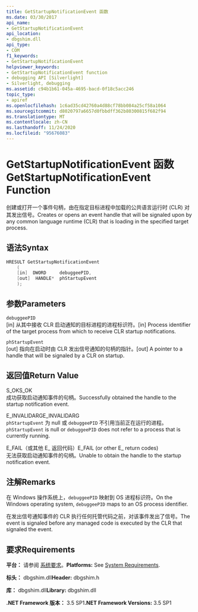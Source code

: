 ```yaml
---
title: GetStartupNotificationEvent 函数
ms.date: 03/30/2017
api_name:
- GetStartupNotificationEvent
api_location:
- dbgshim.dll
api_type:
- COM
f1_keywords:
- GetStartupNotificationEvent
helpviewer_keywords:
- GetStartupNotificationEvent function
- debugging API [Silverlight]
- Silverlight, debugging
ms.assetid: c94b1b61-045a-4695-bacd-0f18c5acc246
topic_type:
- apiref
ms.openlocfilehash: 1c6ad35cd42760a4d88cf78bb084a25cf58a1064
ms.sourcegitcommit: d8020797a6657d0fbbdff362b80300815f682f94
ms.translationtype: MT
ms.contentlocale: zh-CN
ms.lasthandoff: 11/24/2020
ms.locfileid: "95676083"
---
```

# <a name="getstartupnotificationevent-function"></a><span data-ttu-id="724e9-102">GetStartupNotificationEvent 函数</span><span class="sxs-lookup"><span data-stu-id="724e9-102">GetStartupNotificationEvent Function</span></span>

<span data-ttu-id="724e9-103">创建或打开一个事件句柄，由在指定目标进程中加载的公共语言运行时 (CLR) 对其发出信号。</span><span class="sxs-lookup"><span data-stu-id="724e9-103">Creates or opens an event handle that will be signaled upon by any common language runtime (CLR) that is loading in the specified target process.</span></span>  
  
## <a name="syntax"></a><span data-ttu-id="724e9-104">语法</span><span class="sxs-lookup"><span data-stu-id="724e9-104">Syntax</span></span>  
  
```cpp  
HRESULT GetStartupNotificationEvent  
    (  
    [in]  DWORD     debuggeePID,  
    [out]  HANDLE*  phStartupEvent  
    );  
```  
  
## <a name="parameters"></a><span data-ttu-id="724e9-105">参数</span><span class="sxs-lookup"><span data-stu-id="724e9-105">Parameters</span></span>  

 `debuggeePID`  
 <span data-ttu-id="724e9-106">[in] 从其中接收 CLR 启动通知的目标进程的进程标识符。</span><span class="sxs-lookup"><span data-stu-id="724e9-106">[in] Process identifier of the target process from which to receive CLR startup notifications.</span></span>  
  
 `phStartupEvent`  
 <span data-ttu-id="724e9-107">[out] 指向在启动时由 CLR 发出信号通知的句柄的指针。</span><span class="sxs-lookup"><span data-stu-id="724e9-107">[out] A pointer to a handle that will be signaled by a CLR on startup.</span></span>  
  
## <a name="return-value"></a><span data-ttu-id="724e9-108">返回值</span><span class="sxs-lookup"><span data-stu-id="724e9-108">Return Value</span></span>  

 <span data-ttu-id="724e9-109">S_OK</span><span class="sxs-lookup"><span data-stu-id="724e9-109">S_OK</span></span>  
 <span data-ttu-id="724e9-110">成功获取启动通知事件的句柄。</span><span class="sxs-lookup"><span data-stu-id="724e9-110">Successfully obtained the handle to the startup notification event.</span></span>  
  
 <span data-ttu-id="724e9-111">E_INVALIDARG</span><span class="sxs-lookup"><span data-stu-id="724e9-111">E_INVALIDARG</span></span>  
 <span data-ttu-id="724e9-112">`phStartupEvent` 为 null 或 `debuggeePID` 不引用当前正在运行的进程。</span><span class="sxs-lookup"><span data-stu-id="724e9-112">`phStartupEvent` is null or `debuggeePID` does not refer to a process that is currently running.</span></span>  
  
 <span data-ttu-id="724e9-113">E_FAIL（或其他 E_ 返回代码）</span><span class="sxs-lookup"><span data-stu-id="724e9-113">E_FAIL (or other E_ return codes)</span></span>  
 <span data-ttu-id="724e9-114">无法获取启动通知事件的句柄。</span><span class="sxs-lookup"><span data-stu-id="724e9-114">Unable to obtain the handle to the startup notification event.</span></span>  
  
## <a name="remarks"></a><span data-ttu-id="724e9-115">注解</span><span class="sxs-lookup"><span data-stu-id="724e9-115">Remarks</span></span>  

 <span data-ttu-id="724e9-116">在 Windows 操作系统上，`debuggeePID` 映射到 OS 进程标识符。</span><span class="sxs-lookup"><span data-stu-id="724e9-116">On the Windows operating system, `debuggeePID` maps to an OS process identifier.</span></span>  
  
 <span data-ttu-id="724e9-117">在发出信号通知事件的 CLR 执行任何托管代码之前，对该事件发出了信号。</span><span class="sxs-lookup"><span data-stu-id="724e9-117">The event is signaled before any managed code is executed by the CLR that signaled the event.</span></span>  
  
## <a name="requirements"></a><span data-ttu-id="724e9-118">要求</span><span class="sxs-lookup"><span data-stu-id="724e9-118">Requirements</span></span>  

 <span data-ttu-id="724e9-119">**平台：** 请参阅 [系统要求](../../get-started/system-requirements.md)。</span><span class="sxs-lookup"><span data-stu-id="724e9-119">**Platforms:** See [System Requirements](../../get-started/system-requirements.md).</span></span>  
  
 <span data-ttu-id="724e9-120">**标头：** dbgshim.dll</span><span class="sxs-lookup"><span data-stu-id="724e9-120">**Header:** dbgshim.h</span></span>  
  
 <span data-ttu-id="724e9-121">**库：** dbgshim.dll</span><span class="sxs-lookup"><span data-stu-id="724e9-121">**Library:** dbgshim.dll</span></span>  
  
 <span data-ttu-id="724e9-122">**.NET Framework 版本：** 3.5 SP1</span><span class="sxs-lookup"><span data-stu-id="724e9-122">**.NET Framework Versions:** 3.5 SP1</span></span>
